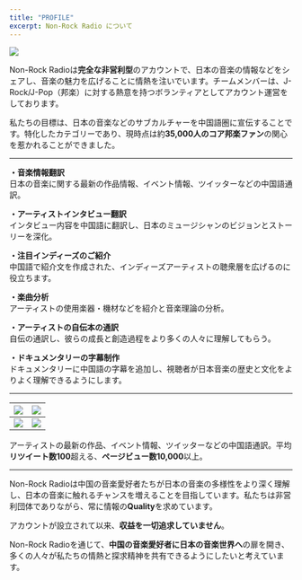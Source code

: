 ```yaml
---
title: "PROFILE"
excerpt: Non-Rock Radio について
---
```

[![](https://i1.wp.com/raw.githubusercontent.com/nonfm/blog/master/img/profile-1.jpg)](https://nonfm.onrender.com/ "Link in bio")

Non-Rock Radioは**完全な非営利型**のアカウントで、日本の音楽の情報などをシェアし、音楽の魅力を広げることに情熱を注いでいます。チームメンバーは、J-Rock/J-Pop（邦楽）に対する熱意を持つボランティアとしてアカウント運営をしております。  
  
私たちの目標は、日本の音楽などのサブカルチャーを中国語圏に宣伝することです。特化したカテゴリーであり、現時点は約**35,000人のコア邦楽ファン**の関心を惹かれることができました。  
  
---
  
**・音楽情報翻訳**  
日本の音楽に関する最新の作品情報、イベント情報、ツイッターなどの中国語通訳。  
  
**・アーティストインタビュー翻訳**  
インタビュー内容を中国語に翻訳し、日本のミュージシャンのビジョンとストーリーを深化。  
  
**・注目インディーズのご紹介**  
中国語で紹介文を作成された、インディーズアーティストの聴衆層を広げるのに役立ちます。  
  
**・楽曲分析**  
アーティストの使用楽器・機材などを紹介と音楽理論の分析。  
  
**・アーティストの自伝本の通訳**  
自伝の通訳し、彼らの成長と創造過程をより多くの人々に理解してもらう。  
  
**・ドキュメンタリーの字幕制作**  
ドキュメンタリーに中国語の字幕を追加し、視聴者が日本音楽の歴史と文化をよりよく理解できるようにします。  
  
---
  
![](https://i1.wp.com/raw.githubusercontent.com/nonfm/blog/master/img/profile-2.jpg) | ![](https://i1.wp.com/raw.githubusercontent.com/nonfm/blog/master/img/profile-3.jpg)  
---|---  
![](https://i1.wp.com/raw.githubusercontent.com/nonfm/blog/master/img/profile-4.jpg) | ![](https://i1.wp.com/raw.githubusercontent.com/nonfm/blog/master/img/profile-5.jpg)  
  
アーティストの最新の作品、イベント情報、ツイッターなどの中国語通訳。平均**リツイート数100**超える、**ページビュー数10,000**以上。  
  
---
  
Non-Rock Radioは中国の音楽愛好者たちが日本の音楽の多様性をより深く理解し、日本の音楽に触れるチャンスを増えることを目指しています。私たちは非営利団体でありながら、常に情報の**Quality**を求めています。  
  
アカウントが設立されて以来、**収益を一切追求していません**。  
  
Non-Rock Radioを通じて、**中国の音楽愛好者に日本の音楽世界へ**の扉を開き、多くの人々が私たちの情熱と探求精神を共有できるようにしたいと考えています。